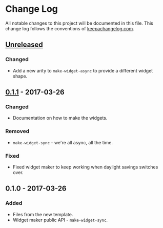 # Change Log
All notable changes to this project will be documented in this file. This change log follows the conventions of [keepachangelog.com](http://keepachangelog.com/).

## [Unreleased]
### Changed
- Add a new arity to `make-widget-async` to provide a different widget shape.

## [0.1.1] - 2017-03-26
### Changed
- Documentation on how to make the widgets.

### Removed
- `make-widget-sync` - we're all async, all the time.

### Fixed
- Fixed widget maker to keep working when daylight savings switches over.

## 0.1.0 - 2017-03-26
### Added
- Files from the new template.
- Widget maker public API - `make-widget-sync`.

[Unreleased]: https://github.com/your-name/ilconstitution-clj/compare/0.1.1...HEAD
[0.1.1]: https://github.com/your-name/ilconstitution-clj/compare/0.1.0...0.1.1
